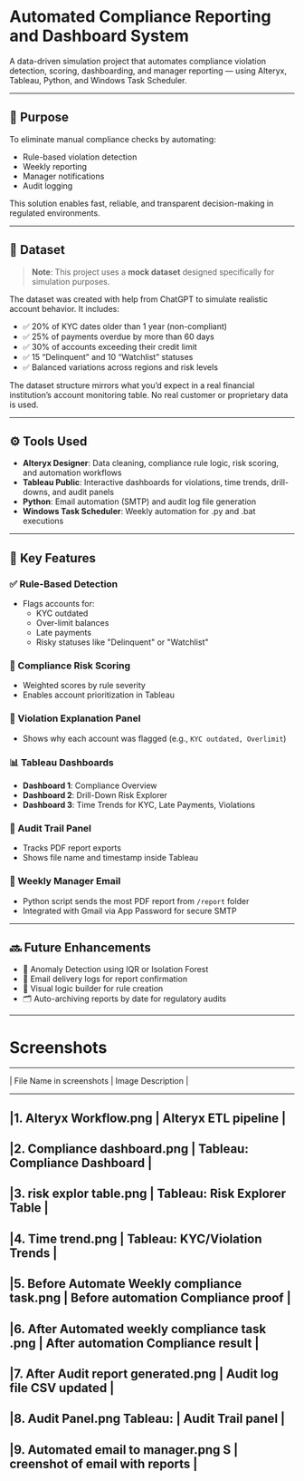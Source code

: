 # Automated Compliance Reporting and Dashboard System

A data-driven simulation project that automates compliance violation detection, scoring, dashboarding, and manager reporting — using Alteryx, Tableau, Python, and Windows Task Scheduler.

---

## 📌 Purpose

To eliminate manual compliance checks by automating:
- Rule-based violation detection
- Weekly reporting
- Manager notifications
- Audit logging

This solution enables fast, reliable, and transparent decision-making in regulated environments.

---

## 📂 Dataset

> **Note**: This project uses a **mock dataset** designed specifically for simulation purposes.

The dataset was created with help from ChatGPT to simulate realistic account behavior. It includes:

- ✅ 20% of KYC dates older than 1 year (non-compliant)
- ✅ 25% of payments overdue by more than 60 days
- ✅ 30% of accounts exceeding their credit limit
- ✅ 15 “Delinquent” and 10 “Watchlist” statuses
- ✅ Balanced variations across regions and risk levels

The dataset structure mirrors what you’d expect in a real financial institution’s account monitoring table. No real customer or proprietary data is used.

---

## ⚙️ Tools Used

- **Alteryx Designer**: Data cleaning, compliance rule logic, risk scoring, and automation workflows
- **Tableau Public**: Interactive dashboards for violations, time trends, drill-downs, and audit panels
- **Python**: Email automation (SMTP) and audit log file generation
- **Windows Task Scheduler**: Weekly automation for .py and .bat executions

---

## 🧠 Key Features

### ✅ Rule-Based Detection
- Flags accounts for:
  - KYC outdated
  - Over-limit balances
  - Late payments
  - Risky statuses like "Delinquent" or "Watchlist"

### 🔢 Compliance Risk Scoring
- Weighted scores by rule severity
- Enables account prioritization in Tableau

### 💬 Violation Explanation Panel
- Shows why each account was flagged (e.g., `KYC outdated, Overlimit`)

### 📊 Tableau Dashboards
- **Dashboard 1**: Compliance Overview
- **Dashboard 2**: Drill-Down Risk Explorer
- **Dashboard 3**: Time Trends for KYC, Late Payments, Violations

### 📂 Audit Trail Panel
- Tracks PDF report exports
- Shows file name and timestamp inside Tableau

### 📧 Weekly Manager Email
- Python script sends the most PDF report from `/report` folder
- Integrated with Gmail via App Password for secure SMTP

---

## 🔜 Future Enhancements

- 📌 Anomaly Detection using IQR or Isolation Forest
- 📩 Email delivery logs for report confirmation
- 🧠 Visual logic builder for rule creation
- 🗂️ Auto-archiving reports by date for regulatory audits

---

# Screenshots 
_______________________________________________________________________________________________________
|  File Name in screenshots                              |                Image Description           |
_______________________________________________________________________________________________________
|1. Alteryx Workflow.png	                               |               Alteryx ETL pipeline         | 
-------------------------------------------------------------------------------------------------------
|2. Compliance dashboard.png	                           |           Tableau: Compliance Dashboard    |
-------------------------------------------------------------------------------------------------------
|3. risk explor table.png	                               |            Tableau: Risk Explorer Table    |
-------------------------------------------------------------------------------------------------------
|4. Time trend.png	                                     |           Tableau: KYC/Violation Trends    |
-------------------------------------------------------------------------------------------------------
|5. Before Automate Weekly compliance task.png	         |         Before automation Compliance proof |
-------------------------------------------------------------------------------------------------------
|6. After Automated weekly compliance task .png	         |        After automation Compliance result  |
-------------------------------------------------------------------------------------------------------
|7. After Audit report generated.png	                   |             Audit log file CSV updated     |
-------------------------------------------------------------------------------------------------------
|8. Audit Panel.png	Tableau:                             |                 Audit Trail panel          |    
-------------------------------------------------------------------------------------------------------
|9. Automated email to manager.png	S                    |           creenshot of email with reports  |
-------------------------------------------------------------------------------------------------------
